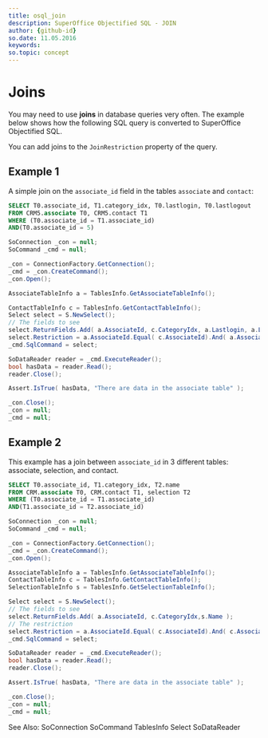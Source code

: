 ```yaml
---
title: osql_join
description: SuperOffice Objectified SQL - JOIN
author: {github-id}
so.date: 11.05.2016
keywords: 
so.topic: concept
---
```


# Joins

You may need to use **joins** in database queries very often. The example below shows how the following SQL query is converted to SuperOffice Objectified SQL.

You can add joins to the `JoinRestriction` property of the query.

## Example 1

A simple join on the `associate_id` field in the tables `associate` and `contact`:

```SQL
SELECT T0.associate_id, T1.category_idx, T0.lastlogin, T0.lastlogout
FROM CRM5.associate T0, CRM5.contact T1
WHERE (T0.associate_id = T1.associate_id)
AND(T0.associate_id = 5)
```

```csharp
SoConnection _con = null;
SoCommand _cmd = null;

_con = ConnectionFactory.GetConnection();
_cmd = _con.CreateCommand();
_con.Open();

AssociateTableInfo a = TablesInfo.GetAssociateTableInfo(); 

ContactTableInfo c = TablesInfo.GetContactTableInfo();
Select select = S.NewSelect();
// The fields to see
select.ReturnFields.Add( a.AssociateId, c.CategoryIdx, a.Lastlogin, a.Lastlogout );
select.Restriction = a.AssociateId.Equal( c.AssociateId).And( a.AssociateId.Equal( S.Parameter( 5 ) ) );
_cmd.SqlCommand = select;

SoDataReader reader = _cmd.ExecuteReader();
bool hasData = reader.Read();
reader.Close();

Assert.IsTrue( hasData, "There are data in the associate table" );

_con.Close();
_con = null;
_cmd = null;
```

## Example 2

This example has a join between `associate_id` in 3 different tables: associate, selection, and contact.

```SQL
SELECT T0.associate_id, T1.category_idx, T2.name
FROM CRM.associate T0, CRM.contact T1, selection T2
WHERE (T0.associate_id = T1.associate_id)
AND(T1.associate_id = T2.associate_id)
```

```csharp
SoConnection _con = null;
SoCommand _cmd = null;

_con = ConnectionFactory.GetConnection();
_cmd = _con.CreateCommand();
_con.Open();

AssociateTableInfo a = TablesInfo.GetAssociateTableInfo(); 
ContactTableInfo c = TablesInfo.GetContactTableInfo();
SelectionTableInfo s = TablesInfo.GetSelectionTableInfo();

Select select = S.NewSelect();
// The fields to see
select.ReturnFields.Add( a.AssociateId, c.CategoryIdx,s.Name );
// The restriction
select.Restriction = a.AssociateId.Equal( c.AssociateId).And( c.AssociateId.Equal( s.AssociateId ) );
_cmd.SqlCommand = select;

SoDataReader reader = _cmd.ExecuteReader();
bool hasData = reader.Read();
reader.Close();

Assert.IsTrue( hasData, "There are data in the associate table" );

_con.Close();
_con = null;
_cmd = null;
```

See Also: SoConnection SoCommand TablesInfo Select SoDataReader
